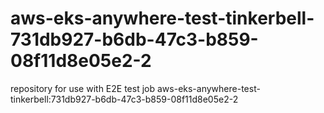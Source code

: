 # aws-eks-anywhere-test-tinkerbell-731db927-b6db-47c3-b859-08f11d8e05e2-2
repository for use with E2E test job aws-eks-anywhere-test-tinkerbell:731db927-b6db-47c3-b859-08f11d8e05e2-2
